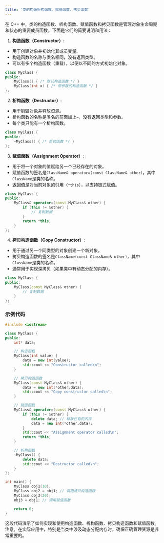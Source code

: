 ```yaml
---
title: '类的构造析构函数、赋值函数、拷贝函数'
---
```


在 C++ 中，类的构造函数、析构函数、赋值函数和拷贝函数是管理对象生命周期和状态的重要成员函数。下面是它们的简要说明和用法：

1. **构造函数（Constructor）**:
- 用于创建对象并初始化其成员变量。
- 构造函数的名称与类名相同，没有返回类型。
- 可以有多个构造函数（重载），以便以不同的方式初始化对象。
```cpp
class MyClass {
public:
    MyClass() { /* 默认构造函数 */ }
    MyClass(int x) { /* 带参数的构造函数 */ }
};
```

2. **析构函数（Destructor）**:
- 用于销毁对象并释放资源。
- 析构函数的名称是类名的前面加上`~`，没有返回类型和参数。
- 每个类只能有一个析构函数。
```cpp
class MyClass {
public:
    ~MyClass() { /* 析构函数 */ }
};
```

3. **赋值函数（Assignment Operator）**:
- 用于将一个对象的值赋给另一个已经存在的对象。
- 赋值函数的签名是`ClassName& operator=(const ClassName& other)`，其中`ClassName`是类的名称。
- 返回值是对当前对象的引用（`*this`），以支持链式赋值。
```cpp
class MyClass {
public:
    MyClass& operator=(const MyClass& other) {
        if (this != &other) {
            // 复制数据
        }
        return *this;
    }
};
```

4. **拷贝构造函数（Copy Constructor）**:
- 用于通过另一个同类型的对象创建一个新对象。
- 拷贝构造函数的签名是`ClassName(const ClassName& other)`，其中`ClassName`是类的名称。
- 通常用于实现深拷贝（如果类中有动态分配的内存）。
```cpp
class MyClass {
public:
    MyClass(const MyClass& other) {
        // 复制数据
    }
};
```

### 示例代码

```cpp
#include <iostream>

class MyClass {
public:
    int* data;

    // 构造函数
    MyClass(int value) {
        data = new int(value);
        std::cout << "Constructor called\n";
    }

    // 拷贝构造函数
    MyClass(const MyClass& other) {
        data = new int(*other.data);
        std::cout << "Copy constructor called\n";
    }

    // 赋值函数
    MyClass& operator=(const MyClass& other) {
        if (this != &other) {
            delete data; // 释放已有的内存
            data = new int(*other.data);
        }
        std::cout << "Assignment operator called\n";
        return *this;
    }

    // 析构函数
    ~MyClass() {
        delete data;
        std::cout << "Destructor called\n";
    }
};

int main() {
    MyClass obj1(10);
    MyClass obj2 = obj1; // 调用拷贝构造函数
    MyClass obj3(20);
    obj3 = obj1; // 调用赋值函数

    return 0;
}
```

这段代码演示了如何实现和使用构造函数、析构函数、拷贝构造函数和赋值函数。注意，在实际应用中，特别是当类中涉及动态分配内存时，确保正确管理资源是非常重要的。
